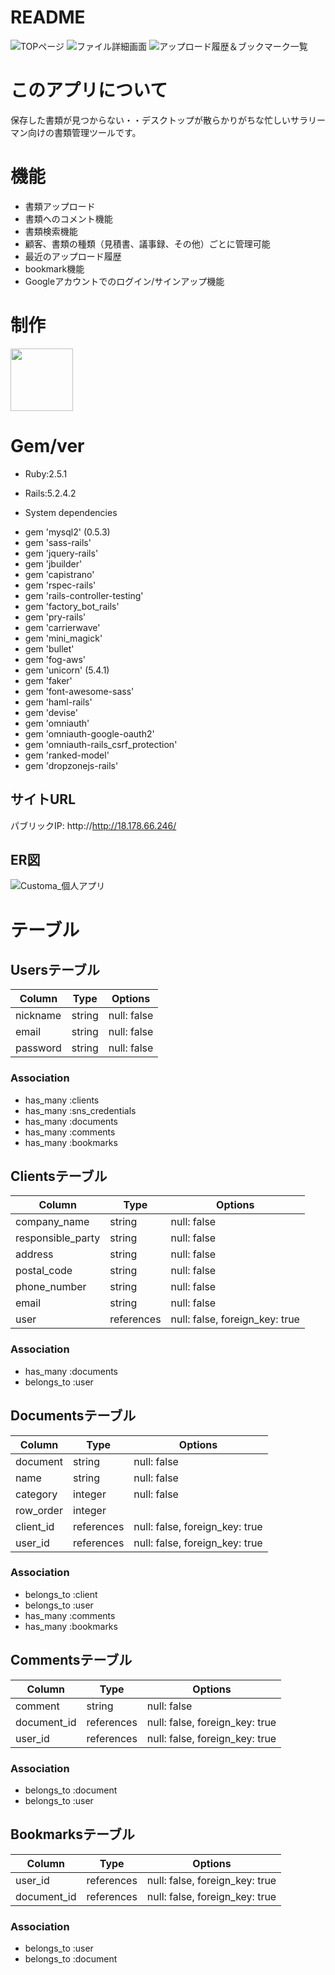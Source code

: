 # README

![TOPページ](https://gyazo.com/e6ebcdb1c34c7f74dabdaa211e0c383f)
![ファイル詳細画面](https://gyazo.com/312027394be7832f599f315332fa89f8)
![アップロード履歴＆ブックマーク一覧](https://gyazo.com/da4250f7a6d7b19a033ffeb59d1dfbf4)

# このアプリについて

保存した書類が見つからない・・デスクトップが散らかりがちな忙しいサラリーマン向けの書類管理ツールです。

# 機能

* 書類アップロード
* 書類へのコメント機能
* 書類検索機能
* 顧客、書類の種類（見積書、議事録、その他）ごとに管理可能
* 最近のアップロード履歴
* bookmark機能
* Googleアカウントでのログイン/サインアップ機能

# 制作

<a href="https://github.com/fo-ji"><img src="https://avatars0.githubusercontent.com/u/57491651?s=460&v=4" height="100px;" /></a>

# Gem/ver

* Ruby:2.5.1

* Rails:5.2.4.2

* System dependencies
 - gem 'mysql2' (0.5.3)
 - gem 'sass-rails'
 - gem 'jquery-rails'
 - gem 'jbuilder'
 - gem 'capistrano'
 - gem 'rspec-rails'
 - gem 'rails-controller-testing'
 - gem 'factory_bot_rails'
 - gem 'pry-rails'
 - gem 'carrierwave'
 - gem 'mini_magick'
 - gem 'bullet'
 - gem 'fog-aws'
 - gem 'unicorn' (5.4.1)
 - gem 'faker'
 - gem 'font-awesome-sass'
 - gem 'haml-rails'
 - gem 'devise'
 - gem 'omniauth'
 - gem 'omniauth-google-oauth2'
 - gem 'omniauth-rails_csrf_protection'
 - gem 'ranked-model'
 - gem 'dropzonejs-rails'

## サイトURL

 パブリックIP: http://http://18.178.66.246/

## ER図

![Customa_個人アプリ](https://user-images.githubusercontent.com/57491651/81266553-e1194f00-907f-11ea-81dd-2e5434b9ca2e.png)

# テーブル
## Usersテーブル

|Column|Type|Options|
|------|----|-------|
|nickname|string|null: false|
|email   |string|null: false|
|password|string|null: false|

### Association
- has_many :clients
- has_many :sns_credentials
- has_many :documents
- has_many :comments
- has_many :bookmarks

## Clientsテーブル

|Column|Type|Options|
|------|----|-------|
|company_name     |string    |null: false|
|responsible_party|string    |null: false|
|address          |string    |null: false|
|postal_code      |string    |null: false|
|phone_number     |string    |null: false|
|email            |string    |null: false|
|user             |references|null: false, foreign_key: true|

### Association
- has_many   :documents
- belongs_to :user

## Documentsテーブル

|Column|Type|Options|
|------|----|-------|
|document     |string    |null: false|
|name         |string    |null: false|
|category     |integer   |null: false|
|row_order    |integer   ||
|client_id    |references|null: false, foreign_key: true|
|user_id      |references|null: false, foreign_key: true|

### Association
- belongs_to :client
- belongs_to :user
- has_many   :comments
- has_many   :bookmarks

## Commentsテーブル

|Column|Type|Options|
|------|----|-------|
|comment     |string    |null: false|
|document_id |references|null: false, foreign_key: true|
|user_id     |references|null: false, foreign_key: true|

### Association
- belongs_to :document
- belongs_to :user

## Bookmarksテーブル

|Column|Type|Options|
|------|----|-------|
|user_id     |references|null: false, foreign_key: true|
|document_id |references|null: false, foreign_key: true|

### Association
- belongs_to :user
- belongs_to :document
